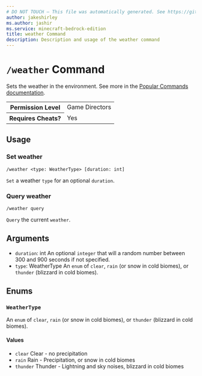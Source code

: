 ```yaml
---
# DO NOT TOUCH — This file was automatically generated. See https://github.com/mojang/minecraftapidocsgenerator to modify descriptions, examples, etc.
author: jakeshirley
ms.author: jashir
ms.service: minecraft-bedrock-edition
title: weather Command
description: Description and usage of the weather command
---
```

# `/weather` Command
Sets the weather in the environment. See more in the [Popular Commands documentation](https://learn.microsoft.com/minecraft/creator/documents/commandspopularcommands#weather).

<table>
  <tr>
    <th>Permission Level</th>
    <td>Game Directors</td>
  </tr>
  <tr>
    <th>Requires Cheats?</th>
    <td>Yes</td>
  </tr>
</table>

## Usage
### Set weather
`/weather <type: WeatherType> [duration: int]`

`Set` a weather `type` for an optional `duration`.

### Query weather
`/weather query`

`Query` the current `weather`.

## Arguments
- `duration`: int
An optional `integer` that will a random number between 300 and 900 seconds if not specified.
- `type`: WeatherType
An `enum` of `clear`, `rain` (or snow in cold biomes), or `thunder` (blizzard in cold biomes).

## Enums
### `WeatherType`
An `enum` of `clear`, `rain` (or snow in cold biomes), or `thunder` (blizzard in cold biomes).

#### Values
- `clear`
Clear - no precipitation
- `rain`
Rain - Precipitation, or snow in cold biomes
- `thunder`
Thunder - Lightning and sky noises, blizzard in cold biomes
